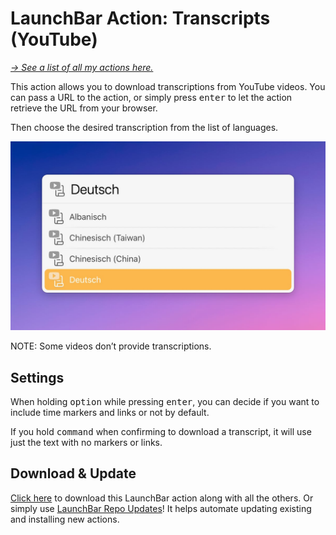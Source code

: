 # LaunchBar Action: Transcripts (YouTube)

*[→ See a list of all my actions here.](https://ptujec.github.io/launchbar)* 

This action allows you to download transcriptions from YouTube videos. You can pass a URL to the action, or simply press <kbd>enter</kbd> to let the action retrieve the URL from your browser.

Then choose the desired transcription from the list of languages.

<img src="01.jpg" width="600"/>

NOTE: Some videos don’t provide transcriptions. 

## Settings

When holding <kbd>option</kbd> while pressing <kbd>enter</kbd>, you can decide if you want to include time markers and links or not by default.

If you hold <kbd>command</kbd> when confirming to download a transcript, it will use just the text with no markers or links.

## Download & Update

[Click here](https://github.com/Ptujec/LaunchBar/archive/refs/heads/master.zip) to download this LaunchBar action along with all the others. Or simply use [LaunchBar Repo Updates](https://github.com/Ptujec/LaunchBar/tree/master/LB-Repo-Updates#launchbar-repo-updates-action)! It helps automate updating existing and installing new actions.